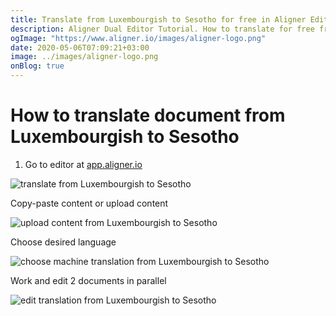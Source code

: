 ```yaml
---
title: Translate from Luxembourgish to Sesotho for free in Aligner Editor
description: Aligner Dual Editor Tutorial. How to translate for free from Luxembourgish to Sesotho. Aligner is multilingual document management platform. 
ogImage: "https://www.aligner.io/images/aligner-logo.png"
date: 2020-05-06T07:09:21+03:00
image: ../images/aligner-logo.png
onBlog: true
---
```


# How to translate document from Luxembourgish to Sesotho

1. Go to editor at [app.aligner.io](https://app.aligner.io "Aligner App web page")

![translate from Luxembourgish to Sesotho](../aligner-blank-editor.png "translate from Luxembourgish to Sesotho")

Copy-paste content or upload content

![upload content from Luxembourgish to Sesotho](../aligner-uploaded-document.png "upload content from Luxembourgish to Sesotho")

Choose desired language

![choose machine translation from Luxembourgish to Sesotho](../aligner-language-dropdown.png "choose machine translation from Luxembourgish to Sesotho")

Work and edit 2 documents in parallel

![edit translation from Luxembourgish to Sesotho](../aligner-double-sitded-editor.png "edit translation from Luxembourgish to Sesotho")

